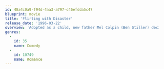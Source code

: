 ```yaml
---
id: 48a4c0a9-f94d-4aa3-a797-c46efdda5c47
blueprint: movie
title: 'Flirting with Disaster'
release_date: '1996-03-22'
overview: 'Adopted as a child, new father Mel Colpin (Ben Stiller) decides he cannot name his son until he knows his birth parents, and determines to make a cross-country quest to find them. Accompanied by his wife, Nancy (Patricia Arquette), and an inept yet gorgeous adoption agent, Tina (Tea Leoni), he departs on an epic road trip that quickly devolves into a farce of mistaken identities, wrong turns, and overzealous and love-struck ATF agents (Josh Brolin, Richard Jenkins).'
genres:
  -
    id: 35
    name: Comedy
  -
    id: 10749
    name: Romance
---
```


